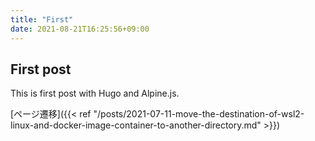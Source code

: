 ```yaml
---
title: "First"
date: 2021-08-21T16:25:56+09:00
---
```


## First post

This is first post with Hugo and Alpine.js.

[ページ遷移]({{< ref "/posts/2021-07-11-move-the-destination-of-wsl2-linux-and-docker-image-container-to-another-directory.md" >}})